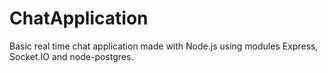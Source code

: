 # ChatApplication
Basic real time chat application made with Node.js using modules Express, Socket.IO and node-postgres.